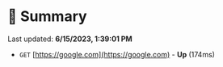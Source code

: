 # 📖 Summary
Last updated: **6/15/2023, 1:39:01 PM**

- `GET` [https://google.com](https://google.com) - **Up** (174ms)
